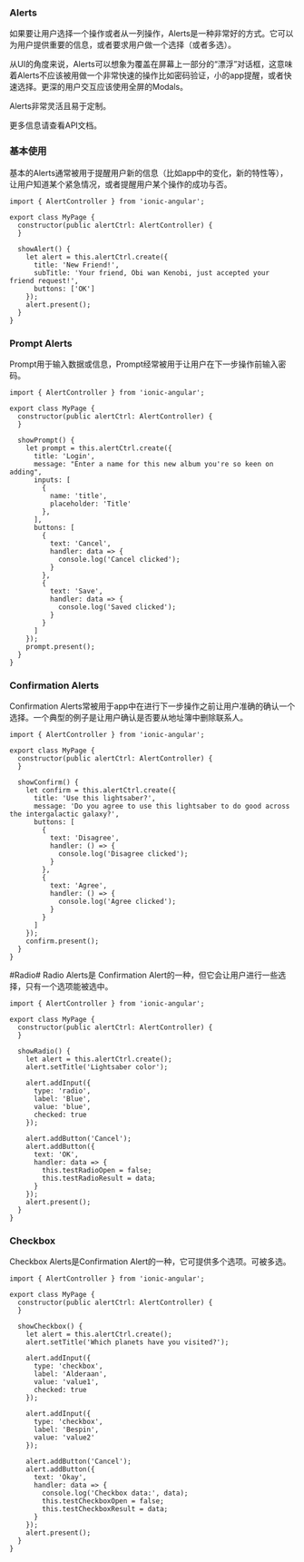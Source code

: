### Alerts
如果要让用户选择一个操作或者从一列操作，Alerts是一种非常好的方式。它可以为用户提供重要的信息，或者要求用户做一个选择（或者多选）。

从UI的角度来说，Alerts可以想象为覆盖在屏幕上一部分的“漂浮”对话框，这意味着Alerts不应该被用做一个非常快速的操作比如密码验证，小的app提醒，或者快速选择。更深的用户交互应该使用全屏的Modals。

Alerts非常灵活且易于定制。

更多信息请查看API文档。

### 基本使用
基本的Alerts通常被用于提醒用户新的信息（比如app中的变化，新的特性等），让用户知道某个紧急情况，或者提醒用户某个操作的成功与否。

```
import { AlertController } from 'ionic-angular';

export class MyPage {
  constructor(public alertCtrl: AlertController) {
  }

  showAlert() {
    let alert = this.alertCtrl.create({
      title: 'New Friend!',
      subTitle: 'Your friend, Obi wan Kenobi, just accepted your friend request!',
      buttons: ['OK']
    });
    alert.present();
  }
}
```

### Prompt Alerts
Prompt用于输入数据或信息，Prompt经常被用于让用户在下一步操作前输入密码。
```
import { AlertController } from 'ionic-angular';

export class MyPage {
  constructor(public alertCtrl: AlertController) {
  }

  showPrompt() {
    let prompt = this.alertCtrl.create({
      title: 'Login',
      message: "Enter a name for this new album you're so keen on adding",
      inputs: [
        {
          name: 'title',
          placeholder: 'Title'
        },
      ],
      buttons: [
        {
          text: 'Cancel',
          handler: data => {
            console.log('Cancel clicked');
          }
        },
        {
          text: 'Save',
          handler: data => {
            console.log('Saved clicked');
          }
        }
      ]
    });
    prompt.present();
  }
}
```
### Confirmation Alerts
Confirmation Alerts常被用于app中在进行下一步操作之前让用户准确的确认一个选择。一个典型的例子是让用户确认是否要从地址簿中删除联系人。
```
import { AlertController } from 'ionic-angular';

export class MyPage {
  constructor(public alertCtrl: AlertController) {
  }

  showConfirm() {
    let confirm = this.alertCtrl.create({
      title: 'Use this lightsaber?',
      message: 'Do you agree to use this lightsaber to do good across the intergalactic galaxy?',
      buttons: [
        {
          text: 'Disagree',
          handler: () => {
            console.log('Disagree clicked');
          }
        },
        {
          text: 'Agree',
          handler: () => {
            console.log('Agree clicked');
          }
        }
      ]
    });
    confirm.present();
  }
}
```
#Radio#
Radio Alerts是 Confirmation Alert的一种，但它会让用户进行一些选择，只有一个选项能被选中。
```
import { AlertController } from 'ionic-angular';

export class MyPage {
  constructor(public alertCtrl: AlertController) {
  }

  showRadio() {
    let alert = this.alertCtrl.create();
    alert.setTitle('Lightsaber color');

    alert.addInput({
      type: 'radio',
      label: 'Blue',
      value: 'blue',
      checked: true
    });

    alert.addButton('Cancel');
    alert.addButton({
      text: 'OK',
      handler: data => {
        this.testRadioOpen = false;
        this.testRadioResult = data;
      }
    });
    alert.present();
  }
}
```
### Checkbox
Checkbox Alerts是Confirmation Alert的一种，它可提供多个选项。可被多选。
```
import { AlertController } from 'ionic-angular';

export class MyPage {
  constructor(public alertCtrl: AlertController) {
  }

  showCheckbox() {
    let alert = this.alertCtrl.create();
    alert.setTitle('Which planets have you visited?');

    alert.addInput({
      type: 'checkbox',
      label: 'Alderaan',
      value: 'value1',
      checked: true
    });

    alert.addInput({
      type: 'checkbox',
      label: 'Bespin',
      value: 'value2'
    });

    alert.addButton('Cancel');
    alert.addButton({
      text: 'Okay',
      handler: data => {
        console.log('Checkbox data:', data);
        this.testCheckboxOpen = false;
        this.testCheckboxResult = data;
      }
    });
    alert.present();
  }
}
```